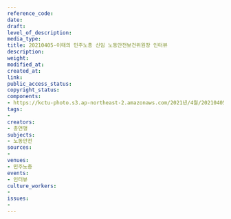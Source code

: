 ```yaml
---
reference_code: 
date: 
draft: 
level_of_description: 
media_type: 
title: 20210405-이태의 민주노총 신임 노동안전보건위원장 인터뷰
description: 
weight: 
modified_at: 
created_at: 
link: 
public_access_status: 
copyright_status: 
components:
- https://kctu-photo.s3.ap-northeast-2.amazonaws.com/2021년/4월/20210405-이태의+민주노총+신임+노동안전보건위원장+인터뷰/_1DX0039.jpg
tags:
- 
creators:
- 총연맹
subjects:
- 노동안전
sources:
- 
venues:
- 민주노총
events:
- 인터뷰
culture_workers:
- 
issues:
- 
---
```

